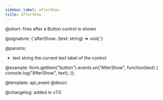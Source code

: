 ```yaml
---
sidebar_label: afterShow
title: afterShow
---          
```


@short: fires after a Button control is shown

@signature: {'afterShow: (text: string) => void;'}

@params:
- text     string  the current text label of the control




@example:
form.getItem("button").events.on("AfterShow", function(text) {
    console.log("AfterShow", text);
});


@template: api_event
@descr:


@changelog: added in v7.0
